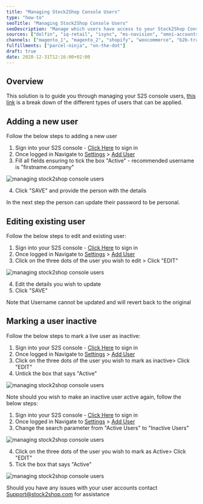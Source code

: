 ```yaml
---
title: "Managing Stock2Shop Console Users"
type: "how-to"
seoTitle: "Managing Stock2Shop Console Users"
seoDescription: "Manage which users have access to your Stock2Shop Console as well as the permissions they have with your data."
sources: ["dolfin", "iq-retail", "isync", "ms-navision", "omni-accounts", "pastel-partner", "sage-50cloud-pastel-xpress", "sage-200-evolution", "sage-300cloud", "sage-business-cloud-financials", "sage-evolution", "sage-one", "sage-pastel-evolution", "sap", "syspro" ]
channels: ["magento_1", "magento_2", "shopify", "woocommerce", "b2b-trade-store", "takealot"]
fulfillments: ["parcel-ninja", "on-the-dot"]
draft: true
date: 2020-12-31T12:16:00+02:00
---
```


## Overview

This solution is to guide you through managing your S2S console users, [this link](/documentation/getting-started/manage-users/) is a break down of the different types of users that can be applied.

## Adding a new user

Follow the below steps to adding a new user

1. Sign into your S2S console - [Click Here](https://console.stock2shop.com/) to sign in
2. Once logged in Navigate to [Settings](https://console.stock2shop.com/console/#/settings) > [Add User](https://console.stock2shop.com/console/#/users/add)
3. Fill all fields ensuring to tick the box "Active" - recommended username is "firstname.company" 

![managing stock2shop console users](/uploads/general-managing-stock2shop-console-users-1.png)  

4. Click "SAVE" and provide the person with the details

In the next step the person can update their password to be personal.

## Editing existing user

Follow the below steps to edit and existing user:

1. Sign into your S2S console - [Click Here](https://console.stock2shop.com/) to sign in
2. Once logged in Navigate to [Settings](https://console.stock2shop.com/console/#/settings) > [Add User](https://console.stock2shop.com/console/#/users/add)
3. Click on the three dots of the user you wish to edit > Click "EDIT"

![managing stock2shop console users](/uploads/general-managing-stock2shop-console-users-2.png)  

4. Edit the details you wish to update
5. Click "SAVE"   

Note that Username cannot be updated and will revert back to the original

## Marking a user inactive

Follow the below steps to mark a live user as inactive:  

1. Sign into your S2S console - [Click Here](https://console.stock2shop.com/) to sign in
2. Once logged in Navigate to [Settings](https://console.stock2shop.com/console/#/settings) > [Add User](https://console.stock2shop.com/console/#/users/add)
3. Click on the three dots of the user you wish to mark as inactive> Click "EDIT"
4. Untick the box that says "Active"

![managing stock2shop console users](/uploads/general-managing-stock2shop-console-users-3.png)  

Note should you wish to make an inactive user active again, follow the below steps:

1. Sign into your S2S console - [Click Here](https://console.stock2shop.com/) to sign in
2. Once logged in Navigate to [Settings](https://console.stock2shop.com/console/#/settings) > [Add User](https://console.stock2shop.com/console/#/users/add)
3. Change the search parameter from "Active Users" to "Inactive Users"

![managing stock2shop console users](/uploads/general-managing-stock2shop-console-users-4.png)

4. Click on the three dots of the user you wish to mark as Active> Click "EDIT"
5. Tick the box that says "Active"

![managing stock2shop console users](/uploads/general-managing-stock2shop-console-users-4.png)

Should you have any issues with your user accounts contact Support@stock2shop.com for assistance